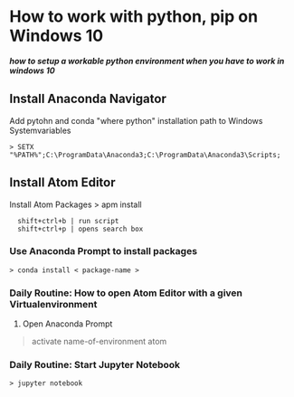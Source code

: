  # How to work with python, pip on Windows 10
 ***how to setup a workable python environment when you have to work in windows 10***
 
 ## Install Anaconda Navigator
 Add pytohn and conda "where python" installation path to Windows Systemvariables
 
    > SETX "%PATH%";C:\ProgramData\Anaconda3;C:\ProgramData\Anaconda3\Scripts; 
 
 ## Install Atom Editor
 
 Install Atom Packages
    > apm install <python-virtualenv> 
    
      shift+ctrl+b | run script
      shift+ctrl+p | opens search box 
 
 ### Use Anaconda Prompt to install packages
    > conda install < package-name >
  
 
 ### Daily Routine: How to open Atom Editor with a given Virtualenvironment
 1. Open Anaconda Prompt
 
   > activate name-of-environment
   > atom

 
  ### Daily Routine: Start Jupyter Notebook
  
    > jupyter notebook 

